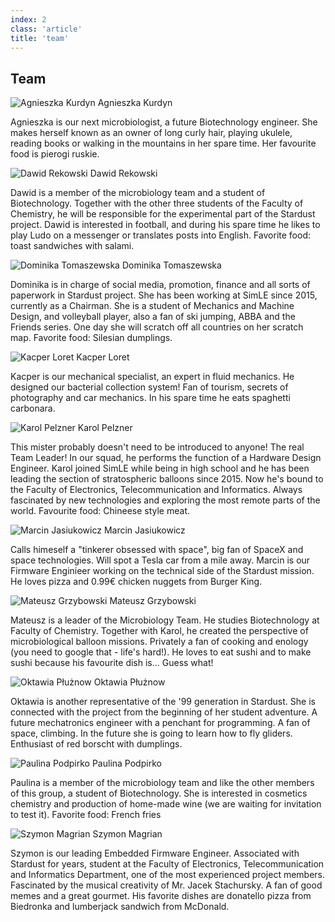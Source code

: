 ```yaml
---
index: 2
class: 'article'
title: 'team'
---
```


## Team

![Agnieszka Kurdyn](./img/AK.jpg)
Agnieszka Kurdyn

Agnieszka is our next microbiologist, a future Biotechnology engineer. She makes herself known as an owner of long curly hair, playing ukulele, reading books or walking in the mountains in her spare time. Her favourite food is pierogi ruskie.

![Dawid Rekowski](./img/DR.jpg)
Dawid Rekowski

Dawid is a member of the microbiology team and a student of Biotechnology. Together with the other three students of the Faculty of Chemistry, he will be responsible for the experimental part of the Stardust project. Dawid is interested in football, and during his spare time he likes to play Ludo on a messenger or translates posts into English. Favorite food: toast sandwiches with salami.

![Dominika Tomaszewska](./img/DT.jpg)
Dominika Tomaszewska

Dominika is in charge of social media, promotion, finance and all sorts of paperwork in Stardust project. She has been working at SimLE since 2015, currently as a Chairman. She is a student of Mechanics and Machine Design, and volleyball player, also a fan of ski jumping, ABBA and the Friends series. One day she will scratch off all countries on her scratch map. Favorite food: Silesian dumplings.

![Kacper Loret](./img/KL.jpg)
Kacper Loret

Kacper is our mechanical specialist, an expert in fluid mechanics. He designed our bacterial collection system! Fan of tourism, secrets of photography and car mechanics. In his spare time he eats spaghetti carbonara.

![Karol Pelzner](./img/KP.jpg)
Karol Pelzner

This mister probably doesn't need to be introduced to anyone! The real Team Leader! In our squad, he performs the function of a Hardware Design Engineer. Karol joined SimLE while being in high school and he has been leading the section of stratospheric balloons since 2015. Now he's bound to the Faculty of Electronics, Telecommunication and Informatics. Always fascinated by new technologies and exploring the most remote parts of the world. Favourite food: Chineese style meat.

![Marcin Jasiukowicz](./img/MJ.jpg)
Marcin Jasiukowicz

Calls himeself a "tinkerer obsessed with space", big fan of SpaceX and space technologies. Will spot a Tesla car from a mile away. Marcin is our Firmware Enginieer working on the technical side of the Stardust mission. He loves pizza and 0.99€ chicken nuggets from Burger King.

![Mateusz Grzybowski](./img/MG.jpg)
Mateusz Grzybowski

Mateusz is a leader of the Microbiology Team. He studies Biotechnology at Faculty of Chemistry. Together with Karol, he created the perspective of microbiological balloon missions. Privately a fan of cooking and enology (you need to google that - life's hard!). He loves to eat sushi and to make sushi because his favourite dish is... Guess what!

![Oktawia Płużnow](./img/OP.jpg)
Oktawia Płużnow

Oktawia is another representative of the '99 generation in Stardust. She is connected with the project from the beginning of her student adventure. A future mechatronics engineer with a penchant for programming. A fan of space, climbing. In the future she is going to learn how to fly gliders. Enthusiast of red borscht with dumplings.

![Paulina Podpirko](./img/PP.jpg)
Paulina Podpirko

Paulina is a member of the microbiology team and like the other members of this group, a student of Biotechnology. She is interested in cosmetics chemistry and production of home-made wine (we are waiting for invitation to test it). Favorite food: French fries

![Szymon Magrian](./img/SM.jpg)
Szymon Magrian

Szymon is our leading Embedded Firmware Engineer. Associated with Stardust for years, student at the Faculty of Electronics, Telecommunication and Informatics Department, one of the most experienced project members. Fascinated by the musical creativity of Mr. Jacek Stachursky. A fan of good memes and a great gourmet. His favorite dishes are donatello pizza from Biedronka and lumberjack sandwich from McDonald.